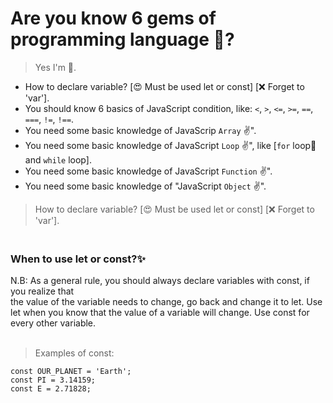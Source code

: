 # Are you know 6 gems of programming language 🤔?

> Yes I'm 🤩.

- How to declare variable? [😍 Must be used let or const] [❌ Forget to 'var'].
- You should know 6 basics of JavaScript condition, like: `<`, `>`, `<=`, `>=`, `==`, `===`, `!=`, `!==`.
- You need some basic knowledge of JavaScrip `Array` ✌".
- You need some basic knowledge of JavaScript `Loop` ✌", like [`for` loop🔸 and `while` loop].
- You need some basic knowledge of JavaScript `Function` ✌".
- You need some basic knowledge of "JavaScript `Object` ✌".

> How to declare variable? [😍 Must be used let or const] [❌ Forget to 'var'].

### <br /> When to use let or const?✨

N.B: As a general rule, you should always declare variables with const, if you realize that  
the value of the variable needs to change, go back and change it to let. Use let when you know that the value of a variable will change. Use const for every other variable. <br /><br />

> Examples of const:

```
const OUR_PLANET = 'Earth';
const PI = 3.14159;
const E = 2.71828;
```
